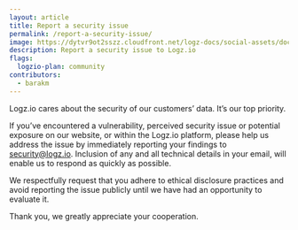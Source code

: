 ```yaml
---
layout: article
title: Report a security issue
permalink: /report-a-security-issue/
image: https://dytvr9ot2sszz.cloudfront.net/logz-docs/social-assets/docs-social.jpg
description: Report a security issue to Logz.io
flags:
  logzio-plan: community
contributors:
  - barakm
---
```



Logz.io cares about the security of our customers’ data. It’s our top priority.

If you’ve encountered a vulnerability, perceived security issue or potential exposure on our website, or within the Logz.io platform, please help us address the issue by immediately reporting your findings to <a href="mailto:security@logz.io?subject=Reporting a security issue">security@logz.io</a>. Inclusion of any and all technical details in your email, will enable us to respond as quickly as possible.

We respectfully request that you adhere to ethical disclosure practices and avoid reporting the issue publicly until we have had an opportunity to evaluate it.

Thank you, we greatly appreciate your cooperation. 